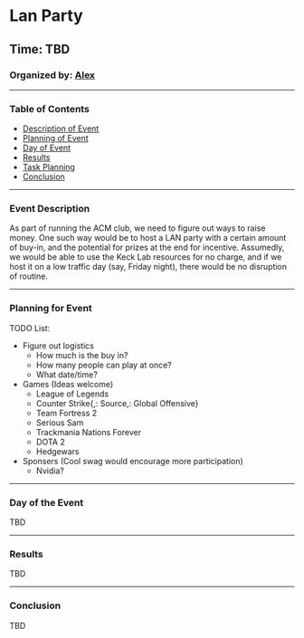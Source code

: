# Lan Party #

## Time: TBD ## 

### Organized by: [Alex] ###

[Alex]: https://github.com/alexschneider
---------------------------------------------------

### Table of Contents ###

  * [Description of Event](#Description)
  * [Planning of Event](#Planning)
  * [Day of Event](#Day)
  * [Results](#Images) 
  * [Task Planning](#Task)
  * [Conclusion](#Conclusion)

---------------------------------------------------

<a name="Description"/>

### Event Description ###

As part of running the ACM club, we need to figure out ways to raise money. One such way would be to host a LAN party with a certain amount of buy-in, and the potential for prizes at the end for incentive. Assumedly, we would be able to use the Keck Lab resources for no charge, and if we host it on a low traffic day (say, Friday night), there would be no disruption of routine. 

---------------------------------------------------

<a name="Planning"/>

### Planning for Event ###

TODO List:
  * Figure out logistics
    * How much is the buy in?
    * How many people can play at once?
    * What date/time?
  * Games (Ideas welcome)
    * League of Legends
    * Counter Strike{,: Source,: Global Offensive}
    * Team Fortress 2
    * Serious Sam
    * Trackmania Nations Forever
    * DOTA 2
    * Hedgewars
  * Sponsers (Cool swag would encourage more participation)
    * Nvidia?

---------------------------------------------------

<a name="Day"/>

### Day of the Event ###

TBD 

--------------------------------------------------

<a name="Results"/>

### Results ###

TBD

--------------------------------------------------


<a name="Conclusion"/>

### Conclusion ###

TBD
